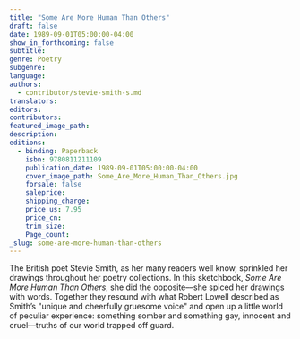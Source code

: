 ```yaml
---
title: "Some Are More Human Than Others"
draft: false
date: 1989-09-01T05:00:00-04:00
show_in_forthcoming: false
subtitle:
genre: Poetry
subgenre:
language:
authors:
  - contributor/stevie-smith-s.md
translators:
editors:
contributors:
featured_image_path:
description:
editions:
  - binding: Paperback
    isbn: 9780811211109
    publication_date: 1989-09-01T05:00:00-04:00
    cover_image_path: Some_Are_More_Human_Than_Others.jpg
    forsale: false
    saleprice:
    shipping_charge:
    price_us: 7.95
    price_cn:
    trim_size:
    Page_count:
_slug: some-are-more-human-than-others
---
```


The British poet Stevie Smith, as her many readers well know, sprinkled her drawings throughout her poetry collections. In this sketchbook, _Some Are More Human Than Others_, she did the opposite––she spiced her drawings with words. Together they resound with what Robert Lowell described as Smith’s "unique and cheerfully gruesome voice" and open up a little world of peculiar experience: something somber and something gay, innocent and cruel––truths of our world trapped off guard.

